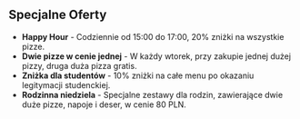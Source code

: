 ## Specjalne Oferty

- **Happy Hour** - Codziennie od 15:00 do 17:00, 20% zniżki na wszystkie pizze.
- **Dwie pizze w cenie jednej** - W każdy wtorek, przy zakupie jednej dużej pizzy, druga duża pizza gratis.
- **Zniżka dla studentów** - 10% zniżki na całe menu po okazaniu legitymacji studenckiej.
- **Rodzinna niedziela** - Specjalne zestawy dla rodzin, zawierające dwie duże pizze, napoje i deser, w cenie 80 PLN.

